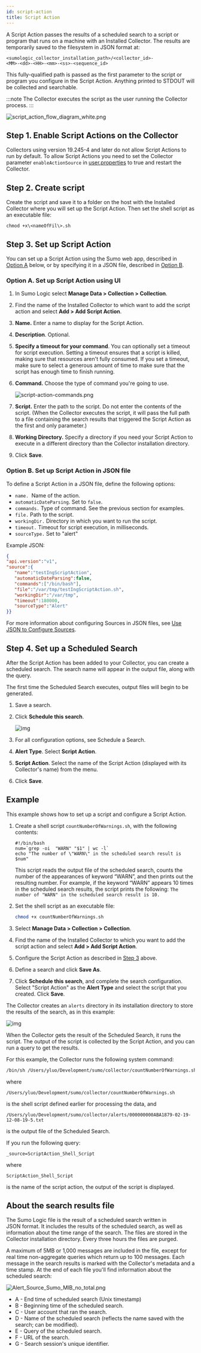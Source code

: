 ```yaml
---
id: script-action
title: Script Action
---
```



A Script Action passes the results of a scheduled search to a script or program that runs on a machine with an Installed Collector. The results are temporarily saved to the filesystem in JSON format at:

```
<sumologic_collector_installation_path>/<collector_id>-
<MM>-<dd>-<HH>-<mm>-<ss>-<sequence_id>
```

This fully-qualified path is passed as the first parameter to the script or program you configure in the Script Action. Anything printed to STDOUT will be collected and searchable.

:::note
The Collector executes the script as the user running the Collector process.
:::

![script_action_flow_diagram_white.png](/img/send-data/script_action_flow_diagram_white.png)

## Step 1. Enable Script Actions on the Collector

Collectors using version 19.245-4 and later do not allow Script Actions to run by default. To allow Script Actions you need to set the Collector parameter `enableActionSource` in [user.properties](docs/send-data/installed-collectors/collector-installation-reference/user-properties.md) to true and restart the Collector.

## Step 2. Create script

Create the script and save it to a folder on the host with the Installed Collector where you will set up the Script Action. Then set the shell script as an executable file:

`chmod +x\<nameOfFil\>.sh`

## Step 3. Set up Script Action

You can set up a Script Action using the Sumo web app, described in [Option A](#option-a-set-up-script-action-using-ui) below, or by specifying it in a JSON file, described in [Option B](#option-b-set-up-script-action-in-json-file).

### Option A. Set up Script Action using UI

1. In Sumo Logic select **Manage Data \> Collection \> Collection**.
1. Find the name of the Installed Collector to which want to add the script action and select **Add \> Add Script Action**.
1. **Name.** Enter a name to display for the Script Action.
1. **Description**. Optional.
1. **Specify a timeout for your command**. You can optionally set a timeout for script execution. Setting a timeout ensures that a script is killed, making sure that resources aren't fully consumed. If you set a timeout, make sure to select a generous amount of time to make sure that the script has enough time to finish running.
1. **Command.** Choose the type of command you're going to use.   

    ![script-action-commands.png](/img/send-data/script-action-commands.png)

1. **Script.** Enter the path to the script. Do not enter the contents of the script. (When the Collector executes the script, it will pass the full path to a file containing the search results that triggered the Script Action as the first and only parameter.)
1. **Working Directory.** Specify a directory if you need your Script Action to execute in a different directory than the Collector installation directory.
1. Click **Save**.

### Option B. Set up Script Action in JSON file

To define a Script Action in a JSON file, define the following options:

* `name.`  Name of the action.
* `automaticDateParsing`. Set to `false`.
* `commands.` Type of command. See the previous section for examples.
* `file.` Path to the script.
* `workingDir.` Directory in which you want to run the script.
* `timeout.` Timeout for script execution, in milliseconds.
* `sourceType.` Set to "alert"

Example JSON:

```json
{  
"api.version":"v1",  
"source":{    
   "name":"testIngScriptAction",
   "automaticDateParsing":false,
   "commands":["/bin/bash"],    
   "file":"/var/tmp/testIngScriptAction.sh",    
   "workingDir":"/var/tmp",    
   "timeout":180000,    
   "sourceType":"Alert"  
}}
```

For more information about configuring Sources in JSON files, see [Use JSON to Configure Sources](/docs/send-data/use-json-configure-sources).

## Step 4. Set up a Scheduled Search

After the Script Action has been added to your Collector, you can create a scheduled search. The search name will appear in the output file, along with the query.

The first time the Scheduled Search executes, output files will begin to be generated.

1. Save a search. 
1. Click **Schedule this search**. 

    ![img](/img/send-data/sched-search.png)

1. For all configuration options, see Schedule a Search. 
1. **Alert Type**. Select **Script Action**.
1. **Script Action**. Select the name of the Script Action (displayed with its Collector's name) from the menu.
1. Click **Save**.

## Example

This example shows how to set up a script and configure a Script Action.

1. Create a shell script `countNumberOfWarnings.sh`, with the following contents:

    ```
    #!/bin/bash
    num=`grep -oi  "WARN" "$1" | wc -l`
    echo "The number of \"WARN\" in the scheduled search result is $num"
    ```

    This script reads the output file of the scheduled search, counts the number of the appearances of keyword “WARN”, and then prints out the resulting number. For example, if the keyword “WARN” appears 10 times in the scheduled search results, the script prints the following: `The number of "WARN" in the scheduled search result is 10.`

1. Set the shell script as an executable file:

    ```bash
    chmod +x countNumberOfWarnings.sh
    ```

1. Select **Manage Data \> Collection \> Collection**.
1. Find the name of the Installed Collector to which you want to add the script action and select **Add \> Add Script Action**.  
1. Configure the Script Action as described in [Step 3](#step-3-set-up-script-action) above.
1. Define a search and click **Save As**. 
1. Click **Schedule this search**, and complete the search configuration. Select "Script Action" as the **Alert Type** and select the script that you created. Click **Save**.

The Collector creates an `alerts` directory in its installation directory to store the results of the search, as in this example:

![img](/img/send-data/script_action_example6.png)

When the Collector gets the result of the Scheduled Search, it runs the script. The output of the script is collected by the Script Action, and you can run a query to get the results.

For this example, the Collector runs the following system command:

```bash
/bin/sh /Users/yluo/Development/sumo/collector/countNumberOfWarnings.sh /Users/yluo/Development/sumo/collector/alerts/000000000ABA1879-02-19-12-08-19-5.txt
```

where

```
/Users/yluo/Development/sumo/collector/countNumberOfWarnings.sh
```

is the shell script defined earlier for processing the data, and

```
/Users/yluo/Development/sumo/collector/alerts/000000000ABA1879-02-19-12-08-19-5.txt
```

is the output file of the Scheduled Search.

If you run the following query:

```
_source=ScriptAction_Shell_Script
```

where

```
ScriptAction_Shell_Script
```

is the name of the script action, the output of the script is displayed.

## About the search results file

The Sumo Logic file is the result of a scheduled search written in JSON format. It includes the results of the scheduled search, as well as information about the time range of the search. The files are stored in the Collector installation directory. Every three hours the files are purged.

A maximum of 5MB or 1,000 messages are included in the file, except for real time non-aggregate queries which return up to 100 messages. Each message in the search results is marked with the Collector's metadata and a time stamp. At the end of each file you'll find information about the scheduled search:

![Alert_Source_Sumo_MIB_no_total.png](/img/send-data/Alert_Source_Sumo_MIB_no_total.png)

* A - End time of scheduled search (Unix timestamp)
* B - Beginning time of the scheduled search.
* C - User account that ran the search.
* D - Name of the scheduled search (reflects the name saved with the search; can be modified).
* E - Query of the scheduled search.
* F - URL of the search.
* G - Search session's unique identifier.
